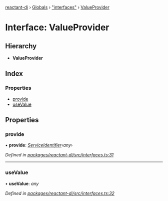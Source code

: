 [reactant-di](../README.md) › [Globals](../globals.md) › ["interfaces"](../modules/_interfaces_.md) › [ValueProvider](_interfaces_.valueprovider.md)

# Interface: ValueProvider

## Hierarchy

* **ValueProvider**

## Index

### Properties

* [provide](_interfaces_.valueprovider.md#provide)
* [useValue](_interfaces_.valueprovider.md#usevalue)

## Properties

###  provide

• **provide**: *[ServiceIdentifier](../modules/_interfaces_.md#serviceidentifier)‹any›*

*Defined in [packages/reactant-di/src/interfaces.ts:31](https://github.com/unadlib/reactant/blob/26375f9/packages/reactant-di/src/interfaces.ts#L31)*

___

###  useValue

• **useValue**: *any*

*Defined in [packages/reactant-di/src/interfaces.ts:32](https://github.com/unadlib/reactant/blob/26375f9/packages/reactant-di/src/interfaces.ts#L32)*
